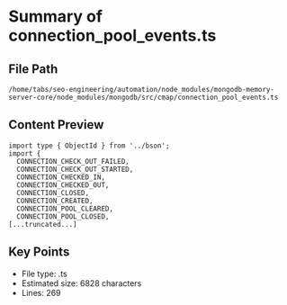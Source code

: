 # Summary of connection_pool_events.ts
  
## File Path
`/home/tabs/seo-engineering/automation/node_modules/mongodb-memory-server-core/node_modules/mongodb/src/cmap/connection_pool_events.ts`

## Content Preview
```
import type { ObjectId } from '../bson';
import {
  CONNECTION_CHECK_OUT_FAILED,
  CONNECTION_CHECK_OUT_STARTED,
  CONNECTION_CHECKED_IN,
  CONNECTION_CHECKED_OUT,
  CONNECTION_CLOSED,
  CONNECTION_CREATED,
  CONNECTION_POOL_CLEARED,
  CONNECTION_POOL_CLOSED,
[...truncated...]
```

## Key Points
- File type: .ts
- Estimated size: 6828 characters
- Lines: 269
